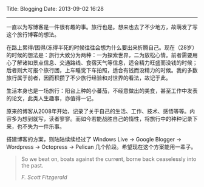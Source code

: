Title: Blogging
Date: 2013-09-02 16:28
<hr>

一直以为写博客是一件很有趣的事。旅行也是。想来也去了不少地方，故萌发了写这个旅行博客的想法。

在路上累得/困得/冻得半死的时候往往会想为什么要出来折腾自己。现在（28岁）的时候的想法是：旅行大致分为两种：一为探索世界，二为放松心情。前者需要用心了解诸如景点信息、交通路线、食宿天气等信息，适合精力旺盛而没钱的时候；后者则大可报个旅行团，上车睡觉下车拍照，适合有钱而没精力的时候。我的多数旅行属于前者，因而积攒了不少旅行经验和对世界的看法，故记于此。

生活本身也是一场旅行：阳台上种的小蕃茄，不经意做出的美食，甚至工作中发表的论文，此类人生趣事，亦值得一记。

原来的博客从2008年开始，记录了关于自己的生活、工作、技术、感悟等等。内容多为想到就写，读者寥寥。而如今若能战胜自己的惰性，将旅行中的种种记录下来，也不失为一件乐事。


搭建博客的方案，则陆陆续续经过了 Windows Live -> Google Blogger -> Wordpress -> Octopress -> Pelican 几个阶段。希望现在这个方案能用一辈子。


> So we beat on, boats against the current, borne back ceaselessly into the past.
> 
> <cite>F. Scott Fitzgerald</cite>
 
